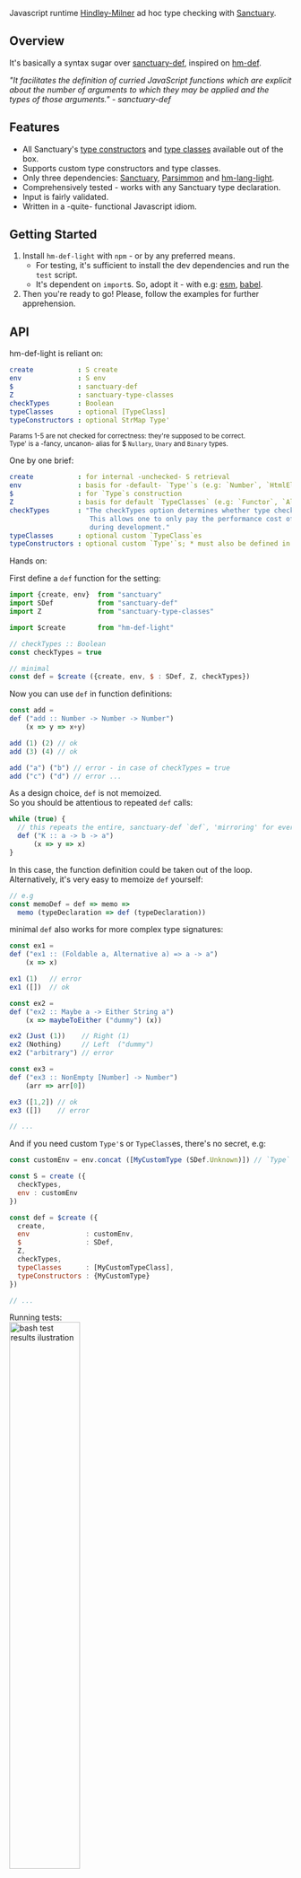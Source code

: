 Javascript runtime [Hindley-Milner](https://en.wikipedia.org/wiki/Hindley%E2%80%93Milner_type_system) ad hoc type checking with [Sanctuary](https://github.com/sanctuary-js/sanctuary).

## Overview

It's basically a syntax sugar over [sanctuary-def](https://github.com/sanctuary-js/sanctuary-def), inspired on [hm-def](https://github.com/xodio/hm-def).

_"It facilitates the definition of curried JavaScript functions which are explicit about the number of arguments to which they may be applied and the types of those arguments." - sanctuary-def_

## Features

 - All Sanctuary's [type constructors](https://github.com/sanctuary-js/sanctuary-def#type-constructors) and [type classes](https://github.com/sanctuary-js/sanctuary-type-classes) available out of the box.
 - Supports custom type constructors and type classes.
 - Only three dependencies: [Sanctuary](https://github.com/sanctuary-js/sanctuary), [Parsimmon](https://github.com/jneen/parsimmon) and [hm-lang-light](https://github.com/leosbotelho/hm-lang-light).
 - Comprehensively tested - works with any Sanctuary type declaration.
 - Input is fairly validated.
 - Written in a -quite- functional Javascript idiom.

## Getting Started
 
 1. Install `hm-def-light` with `npm` - or by any preferred means.
    - For testing, it's sufficient to install the dev dependencies and run the `test` script.
    - It's dependent on `import`s. So, adopt it - with e.g: [esm](https://github.com/standard-things/esm), [babel](https://github.com/babel/babel).
 2. Then you're ready to go! Please, follow the examples for further apprehension.

## API

hm-def-light is reliant on:
```yaml
create           : S create
env              : S env
$                : sanctuary-def
Z                : sanctuary-type-classes
checkTypes       : Boolean
typeClasses      : optional [TypeClass]
typeConstructors : optional StrMap Type'
```
<sup>Params 1-5 are not checked for correctness: they're supposed to be correct.</sup><br>
<sup>Type' is a -fancy, uncanon- alias for $ `Nullary`, `Unary` and `Binary` types.</sup>

One by one brief:
```yaml
create           : for internal -unchecked- S retrieval
env              : basis for -default- `Type'`s (e.g: `Number`, `HtmlElement`, `Error` etc)
$                : for `Type`s construction
Z                : basis for default `TypeClasses` (e.g: `Functor`, `Alt`, `Traversable` etc)
checkTypes       : "The checkTypes option determines whether type checking is enabled. 
                    This allows one to only pay the performance cost of run-time type checking  
                    during development."
typeClasses      : optional custom `TypeClass`es
typeConstructors : optional custom `Type'`s; * must also be defined in the environment (i.e env)
```

Hands on:

First define a `def` function for the setting:
```javascript
import {create, env}  from "sanctuary"
import SDef           from "sanctuary-def"
import Z              from "sanctuary-type-classes"

import $create        from "hm-def-light"

// checkTypes :: Boolean
const checkTypes = true

// minimal
const def = $create ({create, env, $ : SDef, Z, checkTypes})
```

Now you can use `def` in function definitions:
```javascript
const add =
def ("add :: Number -> Number -> Number")
    (x => y => x+y)

add (1) (2) // ok
add (3) (4) // ok

add ("a") ("b") // error - in case of checkTypes = true
add ("c") ("d") // error ...
```

As a design choice, `def` is not memoized.  
So you should be attentious to repeated `def` calls:
```javascript
while (true) {
  // this repeats the entire, sanctuary-def `def`, 'mirroring' for every iteration
  def ("K :: a -> b -> a")
      (x => y => x)
}
```

In this case, the function definition could be taken out of the loop.  
Alternatively, it's very easy to memoize `def` yourself:
```javascript
// e.g
const memoDef = def => memo =>
  memo (typeDeclaration => def (typeDeclaration))
```

minimal `def` also works for more complex type signatures:
```javascript
const ex1 =
def ("ex1 :: (Foldable a, Alternative a) => a -> a")
    (x => x)

ex1 (1)   // error
ex1 ([])  // ok

const ex2 =
def ("ex2 :: Maybe a -> Either String a")
    (x => maybeToEither ("dummy") (x))

ex2 (Just (1))    // Right (1)
ex2 (Nothing)     // Left  ("dummy")
ex2 ("arbitrary") // error

const ex3 =
def ("ex3 :: NonEmpty [Number] -> Number")
    (arr => arr[0])

ex3 ([1,2]) // ok
ex3 ([])    // error

// ...
```

And if you need custom `Type'`s or `TypeClass`es, there's no secret, e.g:
```javascript
const customEnv = env.concat ([MyCustomType (SDef.Unknown)]) // `Type` in env is mandatory

const S = create ({
  checkTypes, 
  env : customEnv
})

const def = $create ({
  create, 
  env              : customEnv, 
  $                : SDef, 
  Z, 
  checkTypes,
  typeClasses      : [MyCustomTypeClass],
  typeConstructors : {MyCustomType}
})

// ...
```

Running tests:  
<img src="https://raw.githubusercontent.com/leosbotelho/hm-def-light/master/img/tests-ilustration.png" alt="bash test results ilustration" width="50%" height="50%">

For more information, I recommend a stride around the referenced resources.

## License

This project is licensed under the MIT License - see the [LICENSE](./LICENSE.md) file for details

